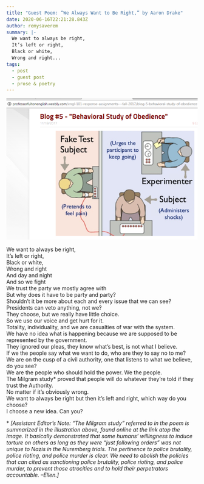 ```yaml
---
title: "Guest Poem: “We Always Want to Be Right,” by Aaron Drake"
date: 2020-06-16T22:21:28.843Z
author: remysaverem
summary: |-
  We want to always be right,
  It’s left or right,
  Black or white,
  Wrong and right...
tags:
  - post
  - guest post
  - prose & poetry
---
```

![milgram visual](/static/img/milgram-visual-1-.png)

We want to always be right,\
It’s left or right,\
Black or white,\
Wrong and right\
And day and night\
And so we fight\
We trust the party we mostly agree with\
But why does it have to be party and party?\
Shouldn’t it be more about each and every issue that we can see?\
Presidents can veto anything, not we?\
They choose, but we really have little choice.\
So we use our voice and get hurt for it.\
Totality, individuality, and we are casualties of war with the system.\
We have no idea what is happening because we are supposed to be represented by the government.\
They ignored our pleas, they know what’s best, is not what I believe.\
If we the people say what we want to do, who are they to say no to me?\
We are on the cusp of a civil authority, one that listens to what we believe, do you see?\
We are the people who should hold the power. We the people.\
The Milgram study* proved that people will do whatever they’re told if they trust the Authority.\
No matter if it’s obviously wrong.\
We want to always be right but then it’s left and right, which way do you choose?\
I choose a new idea. Can you?

\* *\[Assistant Editor’s Note: “The Milgram study” referred to in the poem is summarized in the illustration above, found online at the link atop the image. It basically demonstrated that some humans’ willingness to induce torture on others as long as they were “just following orders” was not unique to Nazis in the Nuremberg trials. The pertinence to police brutality, police rioting, and police murder is clear. We need to abolish the policies that can cited as sanctioning police brutality, police rioting, and police murder, to prevent those atrocities and to hold their perpetrators accountable. –Ellen.]*

<!--EndFragment-->